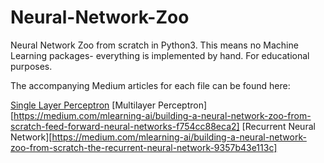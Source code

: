 # Neural-Network-Zoo
Neural Network Zoo from scratch in Python3. 
This means no Machine Learning packages- everything is implemented by hand.
For educational purposes.

The accompanying Medium articles for each file can be found here:

[Single Layer Perceptron][a]
[Multilayer Perceptron][https://medium.com/mlearning-ai/building-a-neural-network-zoo-from-scratch-feed-forward-neural-networks-f754cc88eca2]
[Recurrent Neural Network][https://medium.com/mlearning-ai/building-a-neural-network-zoo-from-scratch-the-recurrent-neural-network-9357b43e113c]

[a]: https://medium.com/mlearning-ai/building-a-neural-network-zoo-from-scratch-the-perceptron-335759f48089